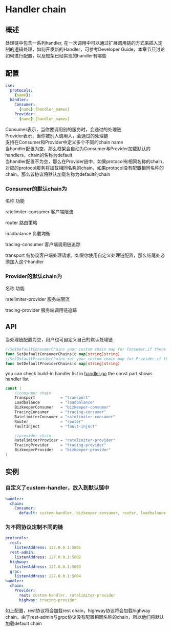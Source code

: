 # Handler chain
## 概述
处理链中包含一系列handler, 在一次调用中可以通过扩展调用链的方式来插入定制的逻辑处理，如何开发新的Handler，可参考Developer Guide，本章节只讨论如何进行配置，以及框架已经实现的handler有哪些

## 配置
```yaml
cse:
  protocols:
    {name}:
  handler:
    Consumer:
      {name}:{handler_names}
    Provider:
      {name}:{handler_names}
```
Consumer表示，当你要调用别的服务时，会通过的处理链  
Provider表示，当你被别人调用人，会通过的处理链  
支持在Consumer和Provider中定义多个不同的chain name  
当handler配置为空，那么框架会自动为Consumer与Provider加载默认的handlers，chain的名称为default  
当handler配置不为空，那么在Provider链中，如果protocol有相同名称的chain，对应的protocol服务将加载相同名称的chain，如果protocol没有配置相同名称的chain，那么该协议将默认加载名称为default的chain

### Consumer的默认chain为

名称	功能


ratelimiter-consumer	客户端限流

router	路由策略

loadbalance	负载均衡

tracing-consumer	客户端调用链追踪

transport	各协议客户端处理请求，如果你使用自定义处理链配置，那么结尾处必须加入这个handler

### Provider的默认chain为

名称	功能

ratelimiter-provider	服务端限流

tracing-provider	服务端调用链追踪

## API
当处理链配置为空，用户也可自定义自己的默认处理链
```go
//SetDefaultConsumerChains your custom chain map for Consumer,if there is no config, this default chain will take affect
func SetDefaultConsumerChains(c map[string]string)
//SetDefaultProviderChains set your custom chain map for Provider,if there is no config, this default chain will take affect
func SetDefaultProviderChains(c map[string]string)


```

you can check build-in handler list in [handler.go](https://github.com/go-chassis/go-chassis/blob/master/core/handler/handler.go)
the const part shows handler list
```go
const (
	//consumer chain
	Transport           = "transport"
	Loadbalance         = "loadbalance"
	BizkeeperConsumer   = "bizkeeper-consumer"
	TracingConsumer     = "tracing-consumer"
	RatelimiterConsumer = "ratelimiter-consumer"
	Router              = "router"
	FaultInject         = "fault-inject"

	//provider chain
	RatelimiterProvider = "ratelimiter-provider"
	TracingProvider     = "tracing-provider"
	BizkeeperProvider   = "bizkeeper-provider"
)
```
## 实例

### 自定义了custom-handler，放入到默认链中
```yaml
handler:
  chain:
    Consumer:
      default: custom-handler, bizkeeper-consumer, router, loadbalance, ratelimiter-consumer,transport
```

### 为不同协议定制不同的链
```yaml
protocols:
  rest:
    listenAddress: 127.0.0.1:5001
  rest-admin:
    listenAddress: 127.0.0.1:5002
  highway:
    listenAddress: 127.0.0.1:5003
  grpc:
    listenAddress: 127.0.0.1:5004
handler:
  chain:
    Provider:
      rest: custom-handler, ratelimiter-provider
      highway: tracing-provider
```
如上配置，rest协议将会加载rest chain，highway协议将会加载highway chain。由于rest-admin与grpc协议没有配置相同名称的chain，所以他们将默认加载default chain